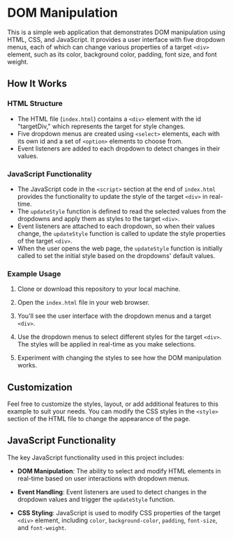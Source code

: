 # DOM Manipulation

This is a simple web application that demonstrates DOM manipulation using HTML, CSS, and JavaScript. It provides a user interface with five dropdown menus, each of which can change various properties of a target `<div>` element, such as its color, background color, padding, font size, and font weight.

## How It Works

### HTML Structure

- The HTML file (`index.html`) contains a `<div>` element with the id "targetDiv," which represents the target for style changes.
- Five dropdown menus are created using `<select>` elements, each with its own id and a set of `<option>` elements to choose from.
- Event listeners are added to each dropdown to detect changes in their values.

### JavaScript Functionality

- The JavaScript code in the `<script>` section at the end of `index.html` provides the functionality to update the style of the target `<div>` in real-time.
- The `updateStyle` function is defined to read the selected values from the dropdowns and apply them as styles to the target `<div>`.
- Event listeners are attached to each dropdown, so when their values change, the `updateStyle` function is called to update the style properties of the target `<div>`.
- When the user opens the web page, the `updateStyle` function is initially called to set the initial style based on the dropdowns' default values.

### Example Usage

1. Clone or download this repository to your local machine.

2. Open the `index.html` file in your web browser.

3. You'll see the user interface with the dropdown menus and a target `<div>`.

4. Use the dropdown menus to select different styles for the target `<div>`. The styles will be applied in real-time as you make selections.

5. Experiment with changing the styles to see how the DOM manipulation works.

## Customization

Feel free to customize the styles, layout, or add additional features to this example to suit your needs. You can modify the CSS styles in the `<style>` section of the HTML file to change the appearance of the page.

## JavaScript Functionality

The key JavaScript functionality used in this project includes:

- **DOM Manipulation**: The ability to select and modify HTML elements in real-time based on user interactions with dropdown menus.

- **Event Handling**: Event listeners are used to detect changes in the dropdown values and trigger the `updateStyle` function.

- **CSS Styling**: JavaScript is used to modify CSS properties of the target `<div>` element, including `color`, `background-color`, `padding`, `font-size`, and `font-weight`.

